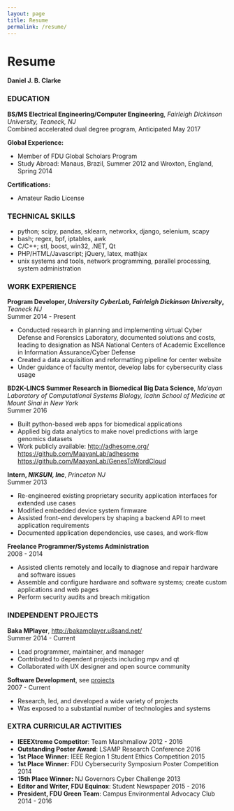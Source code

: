 ```yaml
---
layout: page
title: Resume
permalink: /resume/
---
```


# Resume

**Daniel J. B. Clarke**

### EDUCATION

**BS/MS Electrical Engineering/Computer Engineering**, *Fairleigh Dickinson University, Teaneck, NJ*  
Combined accelerated dual degree program, Anticipated May 2017

**Global Experience:**

- Member of FDU Global Scholars Program
- Study Abroad: Manaus, Brazil, Summer 2012 and Wroxton, England, Spring 2014

**Certifications:**

- Amateur Radio License

### TECHNICAL SKILLS

- python; scipy, pandas, sklearn, networkx, django, selenium, scapy
- bash; regex, bpf, iptables, awk
- C/C++; stl, boost, win32, .NET, Qt
- PHP/HTML/Javascript; jQuery, latex, mathjax
- unix systems and tools, network programming, parallel processing, system administration

### WORK EXPERIENCE

**Program Developer, *University CyberLab, Fairleigh Dickinson University*,** *Teaneck NJ*  
Summer 2014 - Present

- Conducted research in planning and implementing virtual Cyber Defense and Forensics Laboratory, documented solutions and costs, leading to designation as NSA National Centers of Academic Excellence in Information Assurance/Cyber Defense
- Created a data acquisition and reformatting pipeline for center website
- Under guidance of faculty mentor, develop labs for cybersecurity class usage

**BD2K-LINCS Summer Research in Biomedical Big Data Science**, *Ma’ayan Laboratory of Computational Systems Biology, Icahn School of Medicine at Mount Sinai in New York*  
Summer 2016

- Built python-based web apps for biomedical applications
- Applied big data analytics to make novel predictions with large genomics datasets
- Work publicly available: <http://adhesome.org/> <https://github.com/MaayanLab/adhesome> <https://github.com/MaayanLab/GenesToWordCloud>

**Intern, *NIKSUN, Inc***, *Princeton NJ*  
Summer 2013

- Re-engineered existing proprietary security application interfaces for extended use cases
- Modified embedded device system firmware
- Assisted front-end developers by shaping a backend API to meet application requirements
- Documented application dependencies, use cases, and work-flow

**Freelance Programmer/Systems Administration**  
2008 - 2014

- Assisted clients remotely and locally to diagnose and repair hardware and software issues
- Assemble and configure hardware and software systems; create custom applications and web pages
- Perform security audits and breach mitigation

### INDEPENDENT PROJECTS

**Baka MPlayer**, <http://bakamplayer.u8sand.net/>  
Summer 2014 - Current

- Lead programmer, maintainer, and manager
- Contributed to dependent projects including mpv and qt
- Collaborated with UX designer and open source community

**Software Development**, see [projects](/projects/)  
2007 - Current

- Research, led, and developed a wide variety of projects
- Was exposed to a substantial number of technologies and systems

### EXTRA CURRICULAR ACTIVITIES

- **IEEEXtreme Competitor**: Team Marshmallow 2012 - 2016
- **Outstanding Poster Award**: LSAMP Research Conference 2016
- **1st Place Winner:** IEEE Region 1 Student Ethics Competition 2015
- **1st Place Winner:** FDU Cybersecurity Symposium Poster Competition 2014
- **15th Place Winner:** NJ Governors Cyber Challenge 2013
- **Editor and Writer, FDU Equinox**: Student Newspaper 2015 - 2016
- **President, FDU Green Team**: Campus Environmental Advocacy Club 2014 - 2016
